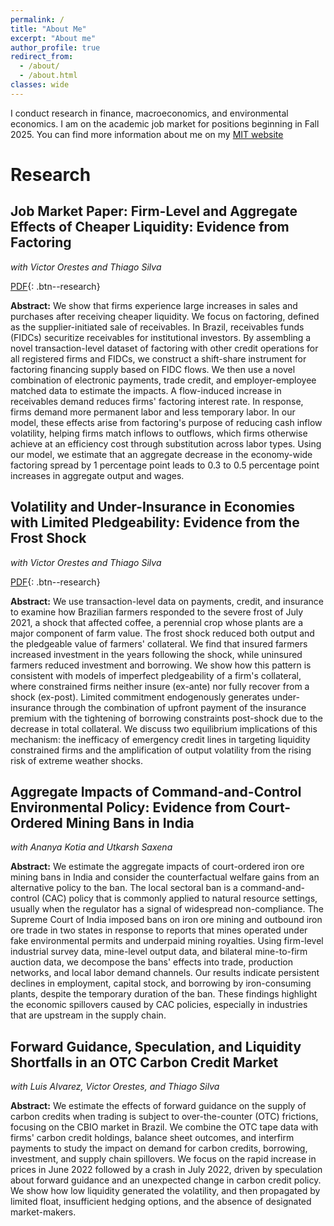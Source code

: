 ```yaml
---
permalink: /
title: "About Me"
excerpt: "About me"
author_profile: true
redirect_from: 
  - /about/
  - /about.html
classes: wide
---
```

I conduct research in finance, macroeconomics, and environmental economics. I am on the academic job market for positions beginning in Fall 2025. You can find more information about me on my [MIT website](https://economics.mit.edu/people/phd-students/henry-zhang)

# Research

## Job Market Paper: Firm-Level and Aggregate Effects of Cheaper Liquidity: Evidence from Factoring
*with Victor Orestes and Thiago Silva*

[PDF](files/JMP.pdf){: .btn--research}

**Abstract:** We show that firms experience large increases in sales and purchases after receiving cheaper liquidity. We focus on factoring, defined as the supplier-initiated sale of receivables. In Brazil, receivables funds (FIDCs) securitize receivables for institutional investors. By assembling a novel transaction-level dataset of factoring with other credit operations for all registered firms and FIDCs, we construct a shift-share instrument for factoring financing supply based on FIDC flows. We then use a novel combination of electronic payments, trade credit, and employer-employee matched data to estimate the impacts. A flow-induced increase in receivables demand reduces firms' factoring interest rate. In response, firms demand more permanent labor and less temporary labor. In our model, these effects arise from factoring's purpose of reducing cash inflow volatility, helping firms match inflows to outflows, which firms otherwise achieve at an efficiency cost through substitution across labor types. Using our model, we estimate that an aggregate decrease in the economy-wide factoring spread by 1 percentage point leads to 0.3 to 0.5 percentage point increases in aggregate output and wages.

## Volatility and Under-Insurance in Economies with Limited Pledgeability: Evidence from the Frost Shock
*with Victor Orestes and Thiago Silva*

[PDF](files/Frost_Shock.pdf){: .btn--research}

**Abstract:** We use transaction-level data on payments, credit, and insurance to examine how Brazilian farmers responded to the severe frost of July 2021, a shock that affected coffee, a perennial crop whose plants are a major component of farm value. The frost shock reduced both output and the pledgeable value of farmers' collateral. We find that insured farmers increased investment in the years following the shock, while uninsured farmers reduced investment and borrowing. We show how this pattern is consistent with models of imperfect pledgeability of a firm's collateral, where constrained firms neither insure (ex-ante) nor fully recover from a shock (ex-post). Limited commitment endogenously generates under-insurance through the combination of upfront payment of the insurance premium with the tightening of borrowing constraints post-shock due to the decrease in total collateral. We discuss two equilibrium implications of this mechanism: the inefficacy of emergency credit lines in targeting liquidity constrained firms and the amplification of output volatility from the rising risk of extreme weather shocks.

## Aggregate Impacts of Command-and-Control Environmental Policy: Evidence from Court-Ordered Mining Bans in India
*with Ananya Kotia and Utkarsh Saxena*

**Abstract:** We estimate the aggregate impacts of court-ordered iron ore mining bans in India and consider the counterfactual welfare gains from an alternative policy to the ban. The local sectoral ban is a command-and-control (CAC) policy that is commonly applied to natural resource settings, usually when the regulator has a signal of widespread non-compliance. The Supreme Court of India imposed bans on iron ore mining and outbound iron ore trade in two states in response to reports that mines operated under fake environmental permits and underpaid mining royalties. Using firm-level industrial survey data, mine-level output data, and bilateral mine-to-firm auction data, we decompose the bans' effects into trade, production networks, and local labor demand channels. Our results indicate persistent declines in employment, capital stock, and borrowing by iron-consuming plants, despite the temporary duration of the ban. These findings highlight the economic spillovers caused by CAC policies, especially in industries that are upstream in the supply chain.

## Forward Guidance, Speculation, and Liquidity Shortfalls in an OTC Carbon Credit Market
*with Luis Alvarez, Victor Orestes, and Thiago Silva*

**Abstract:** We estimate the effects of forward guidance on the supply of carbon credits when trading is subject to over-the-counter (OTC) frictions, focusing on the CBIO market in Brazil. We combine the OTC tape data with firms' carbon credit holdings, balance sheet outcomes, and interfirm payments to study the impact on demand for carbon credits, borrowing, investment, and supply chain spillovers. We focus on the rapid increase in prices in June 2022 followed by a crash in July 2022, driven by speculation about forward guidance and an unexpected change in carbon credit policy. We show how low liquidity generated the volatility, and then propagated by limited float, insufficient hedging options, and the absence of designated market-makers.